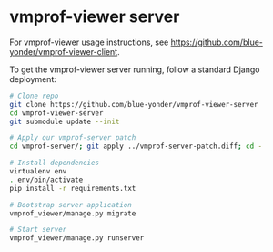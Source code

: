# vmprof-viewer server

For vmprof-viewer usage instructions, see https://github.com/blue-yonder/vmprof-viewer-client.

To get the vmprof-viewer server running, follow a standard Django deployment:

```sh
# Clone repo
git clone https://github.com/blue-yonder/vmprof-viewer-server
cd vmprof-viewer-server
git submodule update --init

# Apply our vmprof-server patch
cd vmprof-server/; git apply ../vmprof-server-patch.diff; cd -

# Install dependencies
virtualenv env
. env/bin/activate
pip install -r requirements.txt

# Bootstrap server application
vmprof_viewer/manage.py migrate

# Start server
vmprof_viewer/manage.py runserver
```
